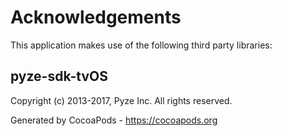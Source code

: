 # Acknowledgements
This application makes use of the following third party libraries:

## pyze-sdk-tvOS

Copyright (c) 2013-2017, Pyze Inc.
All rights reserved.

Generated by CocoaPods - https://cocoapods.org
